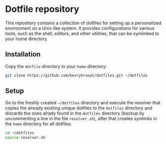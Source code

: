 Dotfile repository
==================

This repository contains a collection of dotfiles for setting up a personalized environment on a Unix-like system. It provides configurations for various tools, such as the shell, editors, and other utilities, that can be symlinked to your home directory.

## Installation
	
Copy the `dotfile` directory to your `home` directory:

```bash
git clone https://github.com/kenryhraval/dotfiles.git ~/dotfiles
```

## Setup

Go to the freshly created `~/dotfiles` directory and execute the resolver that copies the already existing unique dotfiles to the `dotfiles` directory and discards the ones alrady found in the `dotfiles` directory (backup by uncommenting a line in the file `resolver.sh`), after that creates symlinks in the `home` directory for all dotfiles. 

```bash
cd ~/dotfiles
source resolver.sh
```
